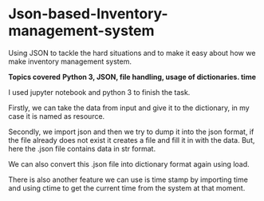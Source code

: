 # Json-based-Inventory-management-system
Using JSON to tackle the hard situations and to make it easy about how we make inventory management system.

**Topics covered**
**Python 3,
JSON,
file handling,
usage of dictionaries.
time**

I used jupyter notebook and python 3 to finish the task.

Firstly, we can take the data from input and give it to the dictionary, in my case it is named as resource.

Secondly, we import json and then we try to dump it into the json format,
if the file already does not exist it creates a file and fill it in with the data.
But, here the .json file contains data in str format.

We can also convert this .json file into dictionary format again using load.

There is also another feature we can use is time stamp by importing time and using ctime to get the current time from the system
at that moment.
